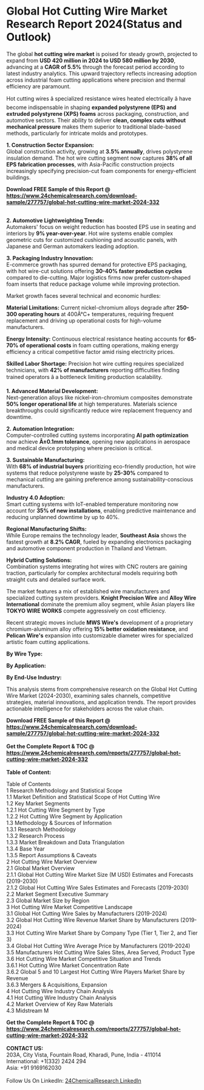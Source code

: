 <h1>Global Hot Cutting Wire Market Research Report 2024(Status and Outlook)</h1><p>The global <strong>hot cutting wire market</strong> is poised for steady growth, projected to expand from <strong>USD 420 million in 2024 to USD 580 million by 2030</strong>, advancing at a <strong>CAGR of 5.5%</strong> through the forecast period according to latest industry analytics. This upward trajectory reflects increasing adoption across industrial foam cutting applications where precision and thermal efficiency are paramount.</p><p>Hot cutting wires â specialized resistance wires heated electrically â have become indispensable in shaping <strong>expanded polystyrene (EPS) and extruded polystyrene (XPS) foams</strong> across packaging, construction, and automotive sectors. Their ability to deliver <strong>clean, complex cuts without mechanical pressure</strong> makes them superior to traditional blade-based methods, particularly for intricate molds and prototypes.</p><p><strong>1. Construction Sector Expansion:</strong><br>
Global construction activity, growing at <strong>3.5% annually</strong>, drives polystyrene insulation demand. The hot wire cutting segment now captures <strong>38% of all EPS fabrication processes</strong>, with Asia-Pacific construction projects increasingly specifying precision-cut foam components for energy-efficient buildings.</p><div><b>Download FREE Sample of this Report @ 
            <a href="https://www.24chemicalresearch.com/download-sample/277757/global-hot-cutting-wire-market-2024-332">
            https://www.24chemicalresearch.com/download-sample/277757/global-hot-cutting-wire-market-2024-332</a></b></div><br><p><strong>2. Automotive Lightweighting Trends:</strong><br>
Automakers' focus on weight reduction has boosted EPS use in seating and interiors by <strong>9% year-over-year</strong>. Hot wire systems enable complex geometric cuts for customized cushioning and acoustic panels, with Japanese and German automakers leading adoption.</p><p><strong>3. Packaging Industry Innovation:</strong><br>
E-commerce growth has spurred demand for protective EPS packaging, with hot wire-cut solutions offering <strong>30-40% faster production cycles</strong> compared to die-cutting. Major logistics firms now prefer custom-shaped foam inserts that reduce package volume while improving protection.</p><p>Market growth faces several technical and economic hurdles:</p><p><strong>Material Limitations:</strong> Current nickel-chromium alloys degrade after <strong>250-300 operating hours</strong> at 400Â°C+ temperatures, requiring frequent replacement and driving up operational costs for high-volume manufacturers.</p><p><strong>Energy Intensity:</strong> Continuous electrical resistance heating accounts for <strong>65-70% of operational costs</strong> in foam cutting operations, making energy efficiency a critical competitive factor amid rising electricity prices.</p><p><strong>Skilled Labor Shortage:</strong> Precision hot wire cutting requires specialized technicians, with <strong>42% of manufacturers</strong> reporting difficulties finding trained operators â a bottleneck limiting production scalability.</p><p><strong>1. Advanced Material Development:</strong><br>
Next-generation alloys like nickel-iron-chromium composites demonstrate <strong>50% longer operational life</strong> at high temperatures. Materials science breakthroughs could significantly reduce wire replacement frequency and downtime.</p><p><strong>2. Automation Integration:</strong><br>
Computer-controlled cutting systems incorporating <strong>AI path optimization</strong> now achieve <strong>Â±0.1mm tolerance</strong>, opening new applications in aerospace and medical device prototyping where precision is critical.</p><p><strong>3. Sustainable Manufacturing:</strong><br>
With <strong>68% of industrial buyers</strong> prioritizing eco-friendly production, hot wire systems that reduce polystyrene waste by <strong>25-30%</strong> compared to mechanical cutting are gaining preference among sustainability-conscious manufacturers.</p><p><strong>Industry 4.0 Adoption:</strong><br>
	Smart cutting systems with IoT-enabled temperature monitoring now account for <strong>35% of new installations</strong>, enabling predictive maintenance and reducing unplanned downtime by up to 40%.</p><p><strong>Regional Manufacturing Shifts:</strong><br>
	While Europe remains the technology leader, <strong>Southeast Asia</strong> shows the fastest growth at <strong>8.2% CAGR</strong>, fueled by expanding electronics packaging and automotive component production in Thailand and Vietnam.</p><p><strong>Hybrid Cutting Solutions:</strong><br>
	Combination systems integrating hot wires with CNC routers are gaining traction, particularly for complex architectural models requiring both straight cuts and detailed surface work.</p><p>The market features a mix of established wire manufacturers and specialized cutting system providers. <strong>Knight Precision Wire</strong> and <strong>Alloy Wire International</strong> dominate the premium alloy segment, while Asian players like <strong>TOKYO WIRE WORKS</strong> compete aggressively on cost efficiency.</p><p>Recent strategic moves include <strong>MWS Wire's</strong> development of a proprietary chromium-aluminum alloy offering <strong>15% better oxidation resistance</strong>, and <strong>Pelican Wire's</strong> expansion into customizable diameter wires for specialized artistic foam cutting applications.</p><p><strong>By Wire Type:</strong></p><p><strong>By Application:</strong></p><p><strong>By End-Use Industry:</strong></p><p>This analysis stems from comprehensive research on the Global Hot Cutting Wire Market (2024-2030), examining sales channels, competitive strategies, material innovations, and application trends. The report provides actionable intelligence for stakeholders across the value chain.</p><div><b>Download FREE Sample of this Report @ 
            <a href="https://www.24chemicalresearch.com/download-sample/277757/global-hot-cutting-wire-market-2024-332">
            https://www.24chemicalresearch.com/download-sample/277757/global-hot-cutting-wire-market-2024-332</a></b></div><br><div><b>Get the Complete Report & TOC @ 
            <a href="https://www.24chemicalresearch.com/reports/277757/global-hot-cutting-wire-market-2024-332">
            https://www.24chemicalresearch.com/reports/277757/global-hot-cutting-wire-market-2024-332</a></b></div><br>
            <b>Table of Content:</b><p>Table of Contents<br />
1 Research Methodology and Statistical Scope<br />
1.1 Market Definition and Statistical Scope of Hot Cutting Wire<br />
1.2 Key Market Segments<br />
1.2.1 Hot Cutting Wire Segment by Type<br />
1.2.2 Hot Cutting Wire Segment by Application<br />
1.3 Methodology & Sources of Information<br />
1.3.1 Research Methodology<br />
1.3.2 Research Process<br />
1.3.3 Market Breakdown and Data Triangulation<br />
1.3.4 Base Year<br />
1.3.5 Report Assumptions & Caveats<br />
2 Hot Cutting Wire Market Overview<br />
2.1 Global Market Overview<br />
2.1.1 Global Hot Cutting Wire Market Size (M USD) Estimates and Forecasts (2019-2030)<br />
2.1.2 Global Hot Cutting Wire Sales Estimates and Forecasts (2019-2030)<br />
2.2 Market Segment Executive Summary<br />
2.3 Global Market Size by Region<br />
3 Hot Cutting Wire Market Competitive Landscape<br />
3.1 Global Hot Cutting Wire Sales by Manufacturers (2019-2024)<br />
3.2 Global Hot Cutting Wire Revenue Market Share by Manufacturers (2019-2024)<br />
3.3 Hot Cutting Wire Market Share by Company Type (Tier 1, Tier 2, and Tier 3)<br />
3.4 Global Hot Cutting Wire Average Price by Manufacturers (2019-2024)<br />
3.5 Manufacturers Hot Cutting Wire Sales Sites, Area Served, Product Type<br />
3.6 Hot Cutting Wire Market Competitive Situation and Trends<br />
3.6.1 Hot Cutting Wire Market Concentration Rate<br />
3.6.2 Global 5 and 10 Largest Hot Cutting Wire Players Market Share by Revenue<br />
3.6.3 Mergers & Acquisitions, Expansion<br />
4 Hot Cutting Wire Industry Chain Analysis<br />
4.1 Hot Cutting Wire Industry Chain Analysis<br />
4.2 Market Overview of Key Raw Materials<br />
4.3 Midstream M</p><div><b>Get the Complete Report & TOC @ 
            <a href="https://www.24chemicalresearch.com/reports/277757/global-hot-cutting-wire-market-2024-332">
            https://www.24chemicalresearch.com/reports/277757/global-hot-cutting-wire-market-2024-332</a></b></div><br><b>CONTACT US:</b><br>
            203A, City Vista, Fountain Road, Kharadi, Pune, India - 411014<br>
            International: +1(332) 2424 294<br>
            Asia: +91 9169162030 <br><br>
            Follow Us On LinkedIn: <a href="https://www.linkedin.com/company/24chemicalresearch/">24ChemicalResearch LinkedIn</a>